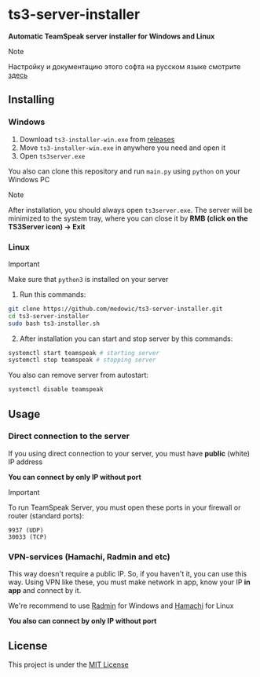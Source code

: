 # ts3-server-installer
**Automatic TeamSpeak server installer for Windows and Linux**

> [!NOTE]
> Настройку и документацию этого софта на русском языке смотрите [здесь](docs/README_ru.md)

## Installing
### Windows
1. Download `ts3-installer-win.exe` from [releases](https://github.com/medowic/ts3-server-installer/releases)
2. Move `ts3-installer-win.exe` in anywhere you need and open it
3. Open `ts3server.exe`

You also can clone this repository and run `main.py` using `python` on your Windows PC

> [!NOTE]
> After installation, you should always open `ts3server.exe`. The server will be minimized to the system tray, where you can close it by **RMB (click on the TS3Server icon) -> Exit**

### Linux
> [!IMPORTANT]
> Make sure that `python3` is installed on your server

1. Run this commands:

```sh
git clone https://github.com/medowic/ts3-server-installer.git
cd ts3-server-installer
sudo bash ts3-installer.sh
```

2. After installation you can start and stop server by this commands:

```sh
systemctl start teamspeak # starting server
systemctl stop teamspeak # stopping server
```

You also can remove server from autostart:
```sh
systemctl disable teamspeak
```

## Usage
### Direct connection to the server
If you using direct connection to your server, you must have **public** (white) IP address

**You can connect by only IP without port**

> [!IMPORTANT]
> To run TeamSpeak Server, you must open these ports in your firewall or router (standard ports):
> ```
> 9937 (UDP)
> 30033 (TCP)
> ```

### VPN-services (Hamachi, Radmin and etc)
This way doesn't require a public IP. So, if you haven't it, you can use this way. Using VPN like these, you must make network in app, know your IP **in app** and connect by it.

We're recommend to use [Radmin](https://www.radmin-vpn.com/) for Windows and [Hamachi](https://www.vpn.net) for Linux

**You also can connect by only IP without port**

## License
This project is under the [MIT License](https://raw.githubusercontent.com/medowic/ts3-server-installer/master/LICENSE)
